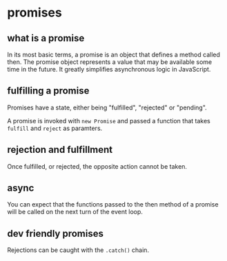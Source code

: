 # promises

## what is a promise

In its most basic terms, a promise is an object that defines a method called
then. The promise object represents a value that may be available some time
in the future. It greatly simplifies asynchronous logic in JavaScript.

## fulfilling a promise

Promises have a state, either being "fulfilled", "rejected" or "pending".

A promise is invoked with `new Promise` and passed a function that takes `fulfill` and `reject` as paramters.


## rejection and fulfillment

Once fulfilled, or rejected, the opposite action cannot be taken.

## async

You can expect that the functions passed to the then method of a
promise will be called on the next turn of the event loop.

## dev friendly promises

Rejections can be caught with the `.catch()` chain.

